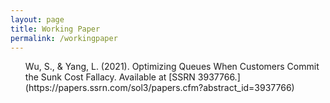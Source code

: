 ```yaml
---
layout: page
title: Working Paper
permalink: /workingpaper
---
```



  <ul> Wu, S., & Yang, L. (2021). Optimizing Queues When Customers Commit the Sunk Cost Fallacy. Available at [SSRN 3937766.](https://papers.ssrn.com/sol3/papers.cfm?abstract_id=3937766)</ul>
